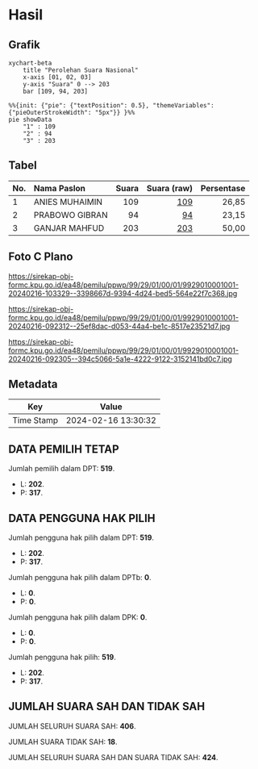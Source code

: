 # Hasil

## Grafik

```mermaid
xychart-beta
    title "Perolehan Suara Nasional"
    x-axis [01, 02, 03]
    y-axis "Suara" 0 --> 203
    bar [109, 94, 203]
```

```mermaid
%%{init: {"pie": {"textPosition": 0.5}, "themeVariables": {"pieOuterStrokeWidth": "5px"}} }%%
pie showData
    "1" : 109
    "2" : 94
    "3" : 203
```

## Tabel

| No. | Nama Paslon    | Suara | Suara (raw) | Persentase |
|:--- |:-------------- | -----:| -----------:| ----------:|
| 1   | ANIES MUHAIMIN | 109   | [109][p-1]  | 26,85      |
| 2   | PRABOWO GIBRAN | 94    | [94][p-2]   | 23,15      |
| 3   | GANJAR MAHFUD  | 203   | [203][p-3]  | 50,00      |


[p-1]: https://github.com/gigit-pemilu/pemilu-2024/blob/main/pilpres/hitung-suara/sub/99-luar-negeri/sub/29-chicago-amerika-serikat/sub/01-chicago-amerika-serikat/sub/0001-chicago-amerika-serikat/sub/001-pos-001/sub/paslon-1.txt
[p-2]: https://github.com/gigit-pemilu/pemilu-2024/blob/main/pilpres/hitung-suara/sub/99-luar-negeri/sub/29-chicago-amerika-serikat/sub/01-chicago-amerika-serikat/sub/0001-chicago-amerika-serikat/sub/001-pos-001/sub/paslon-2.txt
[p-3]: https://github.com/gigit-pemilu/pemilu-2024/blob/main/pilpres/hitung-suara/sub/99-luar-negeri/sub/29-chicago-amerika-serikat/sub/01-chicago-amerika-serikat/sub/0001-chicago-amerika-serikat/sub/001-pos-001/sub/paslon-3.txt

## Foto C Plano

https://sirekap-obj-formc.kpu.go.id/ea48/pemilu/ppwp/99/29/01/00/01/9929010001001-20240216-103329--3398667d-9394-4d24-bed5-564e22f7c368.jpg

https://sirekap-obj-formc.kpu.go.id/ea48/pemilu/ppwp/99/29/01/00/01/9929010001001-20240216-092312--25ef8dac-d053-44a4-be1c-8517e23521d7.jpg

https://sirekap-obj-formc.kpu.go.id/ea48/pemilu/ppwp/99/29/01/00/01/9929010001001-20240216-092305--394c5066-5a1e-4222-9122-3152141bd0c7.jpg


## Metadata

| Key        | Value               |
| ---------- | ------------------- |
| Time Stamp | 2024-02-16 13:30:32 |


## DATA PEMILIH TETAP

Jumlah pemilih dalam DPT: **519**.
 * L: **202**.
 * P: **317**.

## DATA PENGGUNA HAK PILIH

Jumlah pengguna hak pilih dalam DPT: **519**.
 * L: **202**.
 * P: **317**.

Jumlah pengguna hak pilih dalam DPTb: **0**.
 * L: **0**.
 * P: **0**.

Jumlah pengguna hak pilih dalam DPK: **0**.
 * L: **0**.
 * P: **0**.

Jumlah pengguna hak pilih: **519**.
 * L: **202**.
 * P: **317**.

## JUMLAH SUARA SAH DAN TIDAK SAH

JUMLAH SELURUH SUARA SAH: **406**.

JUMLAH SUARA TIDAK SAH: **18**.

JUMLAH SELURUH SUARA SAH DAN SUARA TIDAK SAH: **424**.


